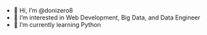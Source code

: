 - 👋 Hi, I’m @donizero8
- 👀 I’m interested in Web Development, Big Data, and Data Engineer
- 🌱 I’m currently learning Python

<!---
donizero8/donizero8 is a ✨ special ✨ repository because its `README.md` (this file) appears on your GitHub profile.
You can click the Preview link to take a look at your changes.
--->
